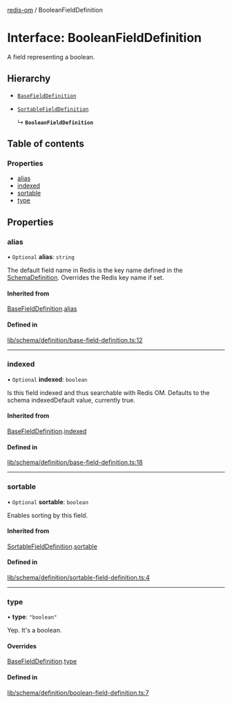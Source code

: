 [redis-om](../README.md) / BooleanFieldDefinition

# Interface: BooleanFieldDefinition

A field representing a boolean.

## Hierarchy

- [`BaseFieldDefinition`](BaseFieldDefinition.md)

- [`SortableFieldDefinition`](SortableFieldDefinition.md)

  ↳ **`BooleanFieldDefinition`**

## Table of contents

### Properties

- [alias](BooleanFieldDefinition.md#alias)
- [indexed](BooleanFieldDefinition.md#indexed)
- [sortable](BooleanFieldDefinition.md#sortable)
- [type](BooleanFieldDefinition.md#type)

## Properties

### alias

• `Optional` **alias**: `string`

The default field name in Redis is the key name defined in the
[SchemaDefinition](../README.md#schemadefinition). Overrides the Redis key name if set.

#### Inherited from

[BaseFieldDefinition](BaseFieldDefinition.md).[alias](BaseFieldDefinition.md#alias)

#### Defined in

[lib/schema/definition/base-field-definition.ts:12](https://github.com/redis/redis-om-node/blob/f2d3aed/lib/schema/definition/base-field-definition.ts#L12)

___

### indexed

• `Optional` **indexed**: `boolean`

Is this field indexed and thus searchable with Redis OM. Defaults
to the schema indexedDefault value, currently true.

#### Inherited from

[BaseFieldDefinition](BaseFieldDefinition.md).[indexed](BaseFieldDefinition.md#indexed)

#### Defined in

[lib/schema/definition/base-field-definition.ts:18](https://github.com/redis/redis-om-node/blob/f2d3aed/lib/schema/definition/base-field-definition.ts#L18)

___

### sortable

• `Optional` **sortable**: `boolean`

Enables sorting by this field.

#### Inherited from

[SortableFieldDefinition](SortableFieldDefinition.md).[sortable](SortableFieldDefinition.md#sortable)

#### Defined in

[lib/schema/definition/sortable-field-definition.ts:4](https://github.com/redis/redis-om-node/blob/f2d3aed/lib/schema/definition/sortable-field-definition.ts#L4)

___

### type

• **type**: ``"boolean"``

Yep. It's a boolean.

#### Overrides

[BaseFieldDefinition](BaseFieldDefinition.md).[type](BaseFieldDefinition.md#type)

#### Defined in

[lib/schema/definition/boolean-field-definition.ts:7](https://github.com/redis/redis-om-node/blob/f2d3aed/lib/schema/definition/boolean-field-definition.ts#L7)
